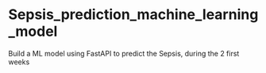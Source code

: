 # Sepsis_prediction_machine_learning_model
Build a ML model using FastAPI to predict the Sepsis, during the 2 first weeks
